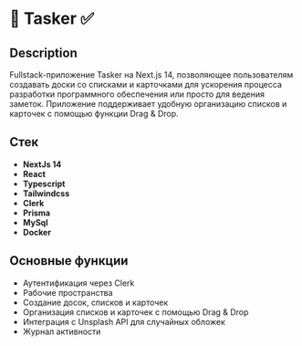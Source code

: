 # 📝 Tasker ✅

## Description

Fullstack-приложение Tasker на Next.js 14, позволяющее пользователям создавать доски со списками и карточками для ускорения процесса разработки программного обеспечения или просто для ведения заметок. Приложение поддерживает удобную организацию списков и карточек с помощью функции Drag & Drop.

## Стек

- **NextJs 14**
- **React**
- **Typescript**
- **Tailwindcss**
- **Clerk**
- **Prisma**
- **MySql**
- **Docker**

## Основные функции

- Аутентификация через Clerk
- Рабочие пространства
- Создание досок, списков и карточек
- Организация списков и карточек с помощью Drag & Drop
- Интеграция с Unsplash API для случайных обложек
- Журнал активности
